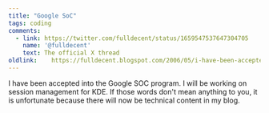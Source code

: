 ```yaml
---
title: "Google SoC"
tags: coding
comments:
  - link: https://twitter.com/fulldecent/status/1659547537647304705
    name: '@fulldecent'
    text: The official X thread
oldlink:	https://fulldecent.blogspot.com/2006/05/i-have-been-accepted-into-google-soc.html
---
```


I have been accepted into the Google SOC program. I will be working on session management for KDE. If those words don't mean anything to you, it is unfortunate because there will now be technical content in my blog.